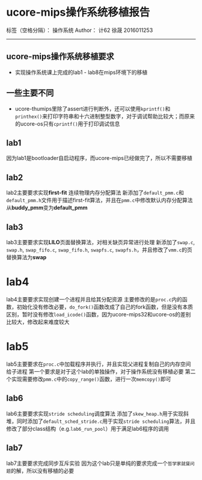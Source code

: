 # ucore-mips操作系统移植报告

标签（空格分隔）： 操作系统
Author： 计62 徐晟 2016011253

---

## ucore-mips操作系统移植要求

- 实现操作系统课上完成的lab1 - lab8在mips环境下的移植

## 一些主要不同
- ucore-thumips里除了assert进行判断外，还可以使用`kprintf()`和`printhex()`来打印字符串和十六进制整型数字，对于调试帮助比较大；而原来的ucore-os只有`cprintf()`用于打印调试信息

## lab1

因为lab1是bootloader自启动程序，而ucore-mips已经做完了，所以不需要移植

## lab2

lab2主要要求实现**first-fit** 连续物理内存分配算法
新添加了`default_pmm.c`和`default_pmm.h`文件用于描述first-fit算法，并且在`pmm.c`中修改默认内存分配算法从**buddy_pmm**变为**default_pmm**

## lab3

lab3主要要求实现**LILO**页面替换算法，对相关缺页异常进行处理
新添加了`swap.c`, `swap.h`, `swap_fifo.c`, `swap_fifo.h`, `swapfs.c`, `swapfs.h`，并且修改了`vmm.c`的页替换算法为**swap**

# lab4

lab4主要要求实现创建一个进程并且给其分配资源
主要修改的是`proc.c`内的函数，初始化没有修改必要，`do_fork()`函数改成了自己的fork函数，但是没有本质区别，暂时没有修改`load_icode()`函数，因为ucore-mips32和ucore-os的差别比较大，修改起来难度较大

# lab5

lab5主要要求在`proc.c`中加载程序并执行，并且实现父进程复制自己的内存空间给子进程
第一个要求是对于这个lab的单独操作，对于操作系统没有移植必要
第二个实现需要修改`pmm.c`中的`copy_range()`函数，进行一次`memcopy()`即可

## lab6

lab6主要要求实现`stride scheduling`调度算法
添加了`skew_heap.h`用于实现斜堆，同时添加了`default_sched_stride.c`用于实现`stride scheduling`算法，并且修改了部分class结构（e.g.`lab6_run_pool`）用于满足lab6程序的调用

## lab7

lab7主要要求完成同步互斥实验
因为这个lab只是单纯的要求完成一个`哲学家就餐问题`的解，所以没有移植的必要